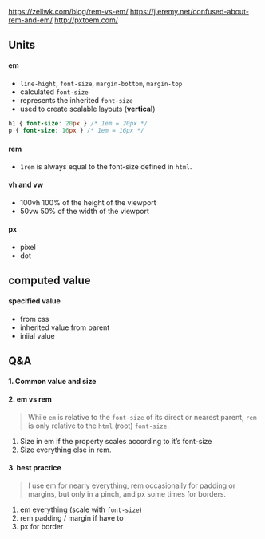 https://zellwk.com/blog/rem-vs-em/
https://j.eremy.net/confused-about-rem-and-em/
http://pxtoem.com/

## Units

#### em

- `line-hight`, `font-size`, `margin-bottom`, `margin-top`
- calculated `font-size`
- represents the inherited `font-size`
- used to create scalable layouts (**vertical**)

```css
h1 { font-size: 20px } /* 1em = 20px */
p { font-size: 16px } /* 1em = 16px */
```

#### rem

- `1rem` is always equal to the font-size defined in `html`.

#### vh and vw
- 100vh 100% of the height of the viewport
- 50vw 50% of the width of the viewport

#### px
- pixel
- dot


## computed value

#### specified value
- from css
- inherited value from parent
- iniial value

#### 

## Q&A

#### 1. Common value and size

#### 2. em vs rem
> While `em` is relative to the `font-size` of its direct or nearest parent, `rem` is only relative to the `html` (root) `font-size`.

1. Size in em if the property scales according to it’s font-size
2. Size everything else in rem.

#### 3. best practice

> I use em for nearly everything, rem occasionally for padding or margins, but only in a pinch, and px some times for borders.

1. em everything (scale with `font-size`)
2. rem padding / margin if have to
3. px for border 
